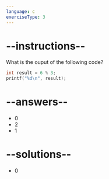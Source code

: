 ```yaml
---
language: c
exerciseType: 3
---
```


# --instructions--

What is the ouput of the following code?
```c
int result = 6 % 3;
printf("%d\n", result);
```

# --answers--

- 0
- 2
- 1

# --solutions--

- 0
